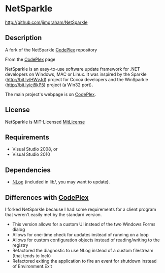 NetSparkle
============

http://github.com/jimgraham/NetSparkle

## Description

A fork of the NetSparkle [CodePlex] repository

From the [CodePlex] page

NetSparkle is an easy-to-use software update framework for .NET developers on Windows, MAC or Linux. It was inspired by the Sparkle (http://bit.ly/HWyJd) project for Cocoa developers and the WinSparkle (http://bit.ly/cj5kP5) project (a Win32 port).

The main project's webpage is on [CodePlex].

## License

NetSparkle is MIT-Licensed [MitLicense]

## Requirements

- Visual Studio 2008, or
- Visual Studio 2010

## Dependencies

- [NLog] (included in lib/, you may want to update). 
 
## Differences with [CodePlex]

I forked NetSparkle because I had some requirements for a client program that weren't easily met by the standard version.

 - This version allows for a custom UI instead of the two Windows Forms dialog
 - Allows for one-time check for updates instead of running on a loop
 - Allows for custom configuration objects instead of reading/writing to the registry
 - Refactored the diagnostic to use NLog instead of a custom filestream (that tends to lock)
 - Refactored exiting the application to fire an event for shutdown instead of Environment.Exit

[CodePlex]: http://netsparkle.codeplex.com
[MitLicense]: http://netsparkle.codeplex.com/license
[NLog]: http://nlog-project.org/
